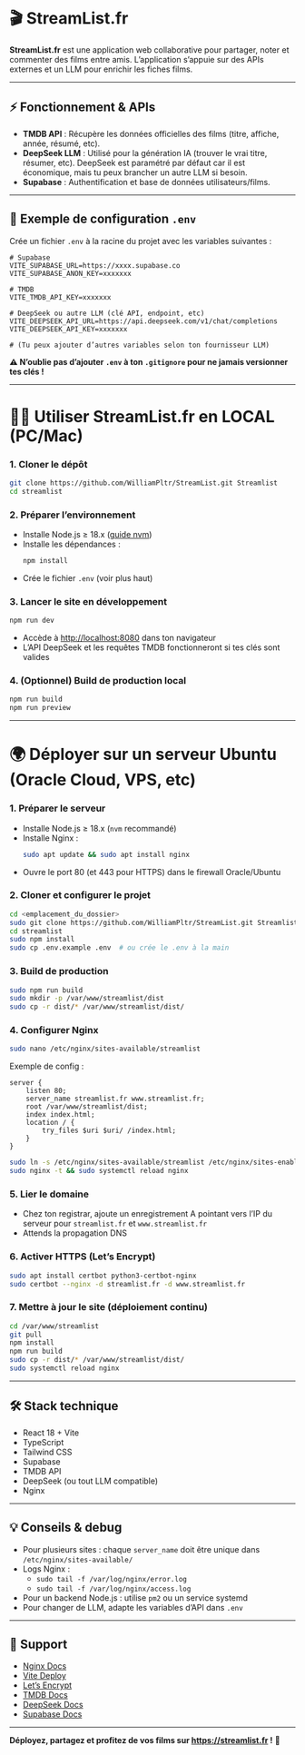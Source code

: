 # 🎬 StreamList.fr

**StreamList.fr** est une application web collaborative pour partager, noter et commenter des films entre amis. L’application s’appuie sur des APIs externes et un LLM pour enrichir les fiches films.

---

## ⚡ Fonctionnement & APIs

- **TMDB API** : Récupère les données officielles des films (titre, affiche, année, résumé, etc).
- **DeepSeek LLM** : Utilisé pour la génération IA (trouver le vrai titre, résumer, etc). DeepSeek est paramétré par défaut car il est économique, mais tu peux brancher un autre LLM si besoin.
- **Supabase** : Authentification et base de données utilisateurs/films.

---

## 🔑 Exemple de configuration `.env`

Crée un fichier `.env` à la racine du projet avec les variables suivantes :
```env
# Supabase
VITE_SUPABASE_URL=https://xxxx.supabase.co
VITE_SUPABASE_ANON_KEY=xxxxxxx

# TMDB
VITE_TMDB_API_KEY=xxxxxxx

# DeepSeek ou autre LLM (clé API, endpoint, etc)
VITE_DEEPSEEK_API_URL=https://api.deepseek.com/v1/chat/completions
VITE_DEEPSEEK_API_KEY=xxxxxxx

# (Tu peux ajouter d’autres variables selon ton fournisseur LLM)
```
**⚠️ N’oublie pas d’ajouter `.env` à ton `.gitignore` pour ne jamais versionner tes clés !**

---

# 👨‍💻 Utiliser StreamList.fr en LOCAL (PC/Mac)

### 1. Cloner le dépôt
```bash
git clone https://github.com/WilliamPltr/StreamList.git Streamlist
cd streamlist
```

### 2. Préparer l’environnement
- Installe Node.js ≥ 18.x ([guide nvm](https://github.com/nvm-sh/nvm#installing-and-updating))
- Installe les dépendances :
  ```bash
  npm install
  ```
- Crée le fichier `.env` (voir plus haut)

### 3. Lancer le site en développement
```bash
npm run dev
```
- Accède à [http://localhost:8080](http://localhost:8080) dans ton navigateur
- L’API DeepSeek et les requêtes TMDB fonctionneront si tes clés sont valides

### 4. (Optionnel) Build de production local
```bash
npm run build
npm run preview
```

---

# 🌍 Déployer sur un serveur Ubuntu (Oracle Cloud, VPS, etc)

### 1. Préparer le serveur
- Installe Node.js ≥ 18.x (`nvm` recommandé)
- Installe Nginx :
  ```bash
  sudo apt update && sudo apt install nginx
  ```
- Ouvre le port 80 (et 443 pour HTTPS) dans le firewall Oracle/Ubuntu

### 2. Cloner et configurer le projet
```bash
cd <emplacement_du_dossier>
sudo git clone https://github.com/WilliamPltr/StreamList.git Streamlist
cd streamlist
sudo npm install
sudo cp .env.example .env  # ou crée le .env à la main
```

### 3. Build de production
```bash
sudo npm run build
sudo mkdir -p /var/www/streamlist/dist
sudo cp -r dist/* /var/www/streamlist/dist/
```

### 4. Configurer Nginx
```bash
sudo nano /etc/nginx/sites-available/streamlist
```
Exemple de config :
```nginx
server {
    listen 80;
    server_name streamlist.fr www.streamlist.fr;
    root /var/www/streamlist/dist;
    index index.html;
    location / {
        try_files $uri $uri/ /index.html;
    }
}
```
```bash
sudo ln -s /etc/nginx/sites-available/streamlist /etc/nginx/sites-enabled/
sudo nginx -t && sudo systemctl reload nginx
```

### 5. Lier le domaine
- Chez ton registrar, ajoute un enregistrement A pointant vers l’IP du serveur pour `streamlist.fr` et `www.streamlist.fr`
- Attends la propagation DNS

### 6. Activer HTTPS (Let’s Encrypt)
```bash
sudo apt install certbot python3-certbot-nginx
sudo certbot --nginx -d streamlist.fr -d www.streamlist.fr
```

### 7. Mettre à jour le site (déploiement continu)
```bash
cd /var/www/streamlist
git pull
npm install
npm run build
sudo cp -r dist/* /var/www/streamlist/dist/
sudo systemctl reload nginx
```

---

## 🛠️ Stack technique
- React 18 + Vite
- TypeScript
- Tailwind CSS
- Supabase
- TMDB API
- DeepSeek (ou tout LLM compatible)
- Nginx

---

## 💡 Conseils & debug
- Pour plusieurs sites : chaque `server_name` doit être unique dans `/etc/nginx/sites-available/`
- Logs Nginx :
  - `sudo tail -f /var/log/nginx/error.log`
  - `sudo tail -f /var/log/nginx/access.log`
- Pour un backend Node.js : utilise `pm2` ou un service systemd
- Pour changer de LLM, adapte les variables d’API dans `.env`

---

## 🤝 Support
- [Nginx Docs](https://nginx.org/en/docs/)
- [Vite Deploy](https://vitejs.dev/guide/static-deploy.html)
- [Let’s Encrypt](https://letsencrypt.org/getting-started/)
- [TMDB Docs](https://developer.themoviedb.org/docs)
- [DeepSeek Docs](https://platform.deepseek.com/docs)
- [Supabase Docs](https://supabase.com/docs)

---

**Déployez, partagez et profitez de vos films sur https://streamlist.fr !** 🍿
